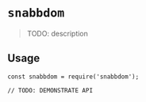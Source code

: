 # `snabbdom`

> TODO: description

## Usage

```
const snabbdom = require('snabbdom');

// TODO: DEMONSTRATE API
```

